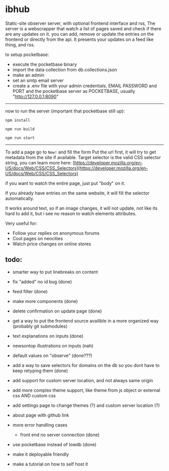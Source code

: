 # ibhub

Static-site observer server, with optional frontend interface and rss,
The server is a webscrapper that watch a list of pages saved and check if there are any updates on it.
you can add, remove or update the entries on the frontend or directly from the api.
It presents your updates on a feed like thing, and rss.

to setup pocketbase:

- execute the pocketbase binary
- import the data collection from db.collections.json
- make an admin
- set an smtp email server
- create a .env file with your admin credentials, EMAIL PASSWORD and PORT and the pocketbase server as POCKETBASE, usually "http://127.0.0.1:8090"
---

now to run the server (important that pocketbase still up):

```
npm install
```
```
npm run build
```
```
npm run start
```
---
To add a page go to `New!` and fill the form
Put the url first, it will try to get metadata from the site if available.
Target selector is the valid CSS selector string, you can learn more here: [https://developer.mozilla.org/en-US/docs/Web/CSS/CSS_Selectors](https://developer.mozilla.org/en-US/docs/Web/CSS/CSS_Selectors)

if you want to watch the entire page, just put "body" on it.

If you already have entries on the same website, it will fill the selector automatically.

It works around text, so if an image changes, it will not update, not like its hard to add it, but i see no reason to watch elements attributes.

Very useful for:

- Follow your replies on anonymous forums
- Cool pages on neocities
- Watch price changes on online stores


## todo:
- smarter way to put linebreaks on content 
- fix "added" no id bug (done)
- feed filter (done)
- make more components (done)
- delete confirmation on update page (done)
- get a way to put the frontend source availible in a more organized way (probably git submodules)
- text explanations on inputs (done)
- newsontop illustrations on inputs (nah)

- default values on "observe" (done???)
- add a way to save selectors for domains on the db so you dont have to keep retyping them (done)

- add support for custom server location, and not always same origin
- add more complex theme support, like theme from js object or external css AND custom css
- add settings page to change themes (?) and custom server location (?)
- about page with github link

-  more error handling cases
    -  front end no server connection (done)

- use pocketbase instead of lowdb (done)
- make it deployable friendly
- make a tutorial on how to self host it